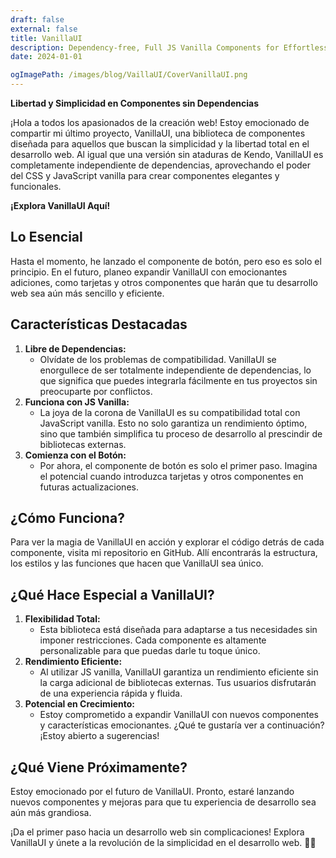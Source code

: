 ```yaml
---
draft: false
external: false
title: VanillaUI
description: Dependency-free, Full JS Vanilla Components for Effortless Web Magic.
date: 2024-01-01

ogImagePath: /images/blog/VaillaUI/CoverVanillaUI.png
---
```

**Libertad y Simplicidad en Componentes sin Dependencias**

¡Hola a todos los apasionados de la creación web! Estoy emocionado de compartir mi último proyecto, VanillaUI, una biblioteca de componentes diseñada para aquellos que buscan la simplicidad y la libertad total en el desarrollo web. Al igual que una versión sin ataduras de Kendo, VanillaUI es completamente independiente de dependencias, aprovechando el poder del CSS y JavaScript vanilla para crear componentes elegantes y funcionales.

**¡Explora VanillaUI Aquí!**

## Lo Esencial

Hasta el momento, he lanzado el componente de botón, pero eso es solo el principio. En el futuro, planeo expandir VanillaUI con emocionantes adiciones, como tarjetas y otros componentes que harán que tu desarrollo web sea aún más sencillo y eficiente.

## Características Destacadas

1. **Libre de Dependencias:**
    - Olvídate de los problemas de compatibilidad. VanillaUI se enorgullece de ser totalmente independiente de dependencias, lo que significa que puedes integrarla fácilmente en tus proyectos sin preocuparte por conflictos.
2. **Funciona con JS Vanilla:**
    - La joya de la corona de VanillaUI es su compatibilidad total con JavaScript vanilla. Esto no solo garantiza un rendimiento óptimo, sino que también simplifica tu proceso de desarrollo al prescindir de bibliotecas externas.
3. **Comienza con el Botón:**
    - Por ahora, el componente de botón es solo el primer paso. Imagina el potencial cuando introduzca tarjetas y otros componentes en futuras actualizaciones.

## ¿Cómo Funciona?

Para ver la magia de VanillaUI en acción y explorar el código detrás de cada componente, visita mi repositorio en GitHub. Allí encontrarás la estructura, los estilos y las funciones que hacen que VanillaUI sea único.

## ¿Qué Hace Especial a VanillaUI?

1. **Flexibilidad Total:**
    - Esta biblioteca está diseñada para adaptarse a tus necesidades sin imponer restricciones. Cada componente es altamente personalizable para que puedas darle tu toque único.
2. **Rendimiento Eficiente:**
    - Al utilizar JS vanilla, VanillaUI garantiza un rendimiento eficiente sin la carga adicional de bibliotecas externas. Tus usuarios disfrutarán de una experiencia rápida y fluida.
3. **Potencial en Crecimiento:**
    - Estoy comprometido a expandir VanillaUI con nuevos componentes y características emocionantes. ¿Qué te gustaría ver a continuación? ¡Estoy abierto a sugerencias!

## ¿Qué Viene Próximamente?

Estoy emocionado por el futuro de VanillaUI. Pronto, estaré lanzando nuevos componentes y mejoras para que tu experiencia de desarrollo sea aún más grandiosa.

¡Da el primer paso hacia un desarrollo web sin complicaciones! Explora VanillaUI y únete a la revolución de la simplicidad en el desarrollo web. 🚀✨